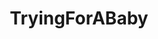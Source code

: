 ---
title: TryingForABaby
crosslinks:
- TFABLinePorn
- u_imguralbumbot
- infertility
- TFABChartStalkers
- stilltrying
- trollingforababy
- youtubefactsbot
- BabyBumps
- shittyfertilityadvice
- ttcafterloss
- john_yukis_bots
- tryingforanother
- youtubot
- TTC_PCOS
- xxfitness
- rarepuppers
- Divorce
- MarchForScience
- tfablineporn
- predaddit
---